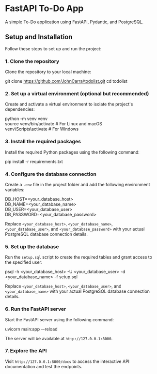 # FastAPI To-Do App

A simple To-Do application using FastAPI, Pydantic, and PostgreSQL.

## Setup and Installation

Follow these steps to set up and run the project:

### 1. Clone the repository

Clone the repository to your local machine:

git clone https://github.com/JohnCarra/todolist.git
cd todolist

### 2. Set up a virtual environment (optional but recommended)

Create and activate a virtual environment to isolate the project's dependencies:

python -m venv venv  
source venv/bin/activate # For Linux and macOS  
venv\Scripts\activate # For Windows

### 3. Install the required packages

Install the required Python packages using the following command:

pip install -r requirements.txt

### 4. Configure the database connection

Create a `.env` file in the project folder and add the following environment variables:

DB_HOST=<your_database_host>  
DB_NAME=<your_database_name>  
DB_USER=<your_database_user>  
DB_PASSWORD=<your_database_password>  

Replace `<your_database_host>`, `<your_database_name>`, `<your_database_user>`, and `<your_database_password>` with your actual PostgreSQL database connection details.

### 5. Set up the database

Run the `setup.sql` script to create the required tables and grant access to the specified user:

psql -h <your_database_host> -U <your_database_user> -d <your_database_name> -f setup.sql  

Replace `<your_database_host>`, `<your_database_user>`, and `<your_database_name>` with your actual PostgreSQL database connection details.

### 6. Run the FastAPI server

Start the FastAPI server using the following command:

uvicorn main:app --reload

The server will be available at `http://127.0.0.1:8000`.

### 7. Explore the API

Visit `http://127.0.0.1:8000/docs` to access the interactive API documentation and test the endpoints.
